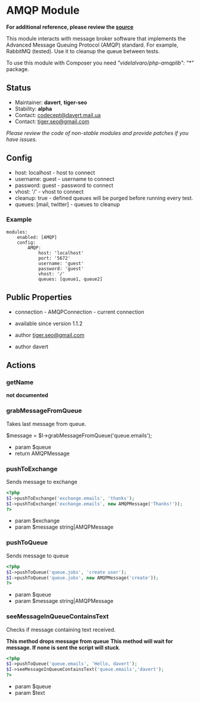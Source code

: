 # AMQP Module
**For additional reference, please review the [source](https://github.com/Codeception/Codeception/tree/master/src/Codeception/Module/AMQP.php)**


This module interacts with message broker software that implements
the Advanced Message Queuing Protocol (AMQP) standard. For example, RabbitMQ (tested).
Use it to cleanup the queue between tests.

<div class="alert alert-info">
To use this module with Composer you need <em>"videlalvaro/php-amqplib": "*"</em> package.
</div>

## Status
* Maintainer: **davert**, **tiger-seo**
* Stability: **alpha**
* Contact: codecept@davert.mail.ua
* Contact: tiger.seo@gmail.com

*Please review the code of non-stable modules and provide patches if you have issues.*

## Config

* host: localhost - host to connect
* username: guest - username to connect
* password: guest - password to connect
* vhost: '/' - vhost to connect
* cleanup: true - defined queues will be purged before running every test.
* queues: [mail, twitter] - queues to cleanup

### Example

    modules:
        enabled: [AMQP]
        config:
            AMQP:
                host: 'localhost'
                port: '5672'
                username: 'guest'
                password: 'guest'
                vhost: '/'
                queues: [queue1, queue2]

## Public Properties

* connection - AMQPConnection - current connection

 * available since version 1.1.2
 * author tiger.seo@gmail.com
 * author davert

## Actions


### getName

__not documented__


### grabMessageFromQueue


Takes last message from queue.

$message = $I->grabMessageFromQueue('queue.emails');

 * param $queue
 * return AMQPMessage


### pushToExchange


Sends message to exchange

``` php
<?php
$I->pushToExchange('exchange.emails', 'thanks');
$I->pushToExchange('exchange.emails', new AMQPMessage('Thanks!'));
?>
```

 * param $exchange
 * param $message string|AMQPMessage


### pushToQueue


Sends message to queue

``` php
<?php
$I->pushToQueue('queue.jobs', 'create user');
$I->pushToQueue('queue.jobs', new AMQPMessage('create'));
?>
```

 * param $queue
 * param $message string|AMQPMessage


### seeMessageInQueueContainsText


Checks if message containing text received.

**This method drops message from queue**
**This method will wait for message. If none is sent the script will stuck**.

``` php
<?php
$I->pushToQueue('queue.emails', 'Hello, davert');
$I->seeMessageInQueueContainsText('queue.emails','davert');
?>
```

 * param $queue
 * param $text
